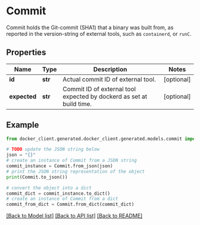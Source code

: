 # Commit

Commit holds the Git-commit (SHA1) that a binary was built from, as reported in the version-string of external tools, such as `containerd`, or `runC`. 

## Properties

Name | Type | Description | Notes
------------ | ------------- | ------------- | -------------
**id** | **str** | Actual commit ID of external tool. | [optional] 
**expected** | **str** | Commit ID of external tool expected by dockerd as set at build time.  | [optional] 

## Example

```python
from docker_client.generated.docker_client.generated.models.commit import Commit

# TODO update the JSON string below
json = "{}"
# create an instance of Commit from a JSON string
commit_instance = Commit.from_json(json)
# print the JSON string representation of the object
print(Commit.to_json())

# convert the object into a dict
commit_dict = commit_instance.to_dict()
# create an instance of Commit from a dict
commit_from_dict = Commit.from_dict(commit_dict)
```
[[Back to Model list]](../README.md#documentation-for-models) [[Back to API list]](../README.md#documentation-for-api-endpoints) [[Back to README]](../README.md)



